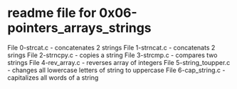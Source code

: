 # readme file for 0x06-pointers_arrays_strings

File 0-strcat.c - concatenates 2 strings
File 1-strncat.c - concatenats 2 srings
File 2-strncpy.c - copies a string
File 3-strcmp.c - compares two strings
File 4-rev_array.c - reverses array of integers
File 5-string_toupper.c - changes all lowercase letters of string to uppercase
File 6-cap_string.c - capitalizes all words of a string
